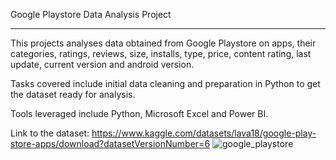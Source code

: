 Google Playstore Data Analysis Project

-------------------------------------------------------------------------------------------------------------------------------------
This projects analyses data obtained from Google Playstore on apps, their categories, ratings, reviews, size, installs, type, price, content rating, last update, current version and android version.

Tasks covered include initial data cleaning and preparation in Python to get the dataset ready for analysis.

Tools leveraged include Python, Microsoft Excel and Power BI.

Link to the dataset: https://www.kaggle.com/datasets/lava18/google-play-store-apps/download?datasetVersionNumber=6
![google_playstore](https://github.com/Mwatim/Google-Play-Store-Data-Analysis/assets/93420789/fe70d060-7ed3-4c37-9621-4a8f6b5edc24)
